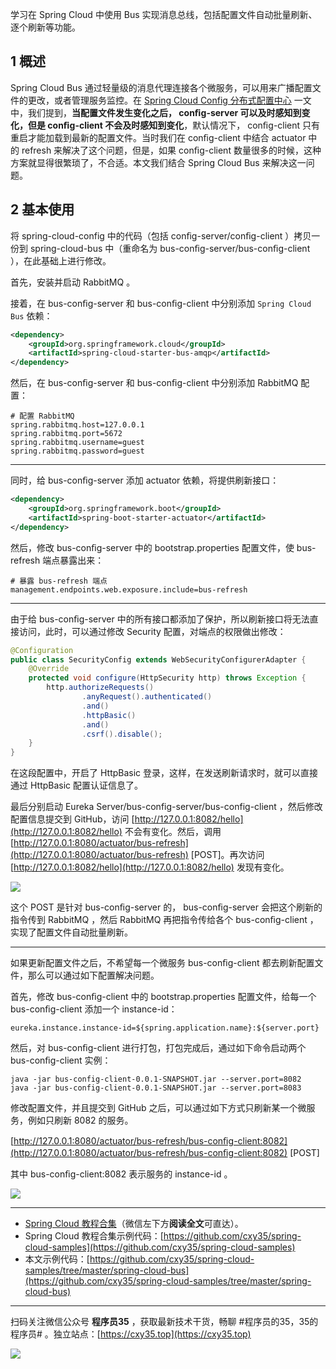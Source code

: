 学习在 Spring Cloud 中使用 Bus 实现消息总线，包括配置文件自动批量刷新、逐个刷新等功能。
<!-- more -->

## 1 概述

Spring Cloud Bus 通过轻量级的消息代理连接各个微服务，可以用来广播配置文件的更改，或者管理服务监控。在 [Spring Cloud Config 分布式配置中心](https://mp.weixin.qq.com/s/QRO0WBoPS_13IdK_VoAWzA) 一文中，我们提到，**当配置文件发生变化之后， conﬁg-server 可以及时感知到变化，但是 conﬁg-client 不会及时感知到变化**，默认情况下， conﬁg-client 只有重启才能加载到最新的配置文件。当时我们在 conﬁg-client 中结合 actuator 中的 refresh 来解决了这个问题，但是，如果 conﬁg-client 数量很多的时候，这种方案就显得很繁琐了，不合适。本文我们结合 Spring Cloud Bus 来解决这一问题。

## 2 基本使用

将 spring-cloud-config 中的代码（包括 conﬁg-server/conﬁg-client ）拷贝一份到 spring-cloud-bus 中（重命名为 bus-conﬁg-server/bus-conﬁg-client ），在此基础上进行修改。

首先，安装并启动 RabbitMQ 。

接着，在 bus-conﬁg-server 和 bus-conﬁg-client 中分别添加 `Spring Cloud Bus` 依赖：

```xml
<dependency>
    <groupId>org.springframework.cloud</groupId>
    <artifactId>spring-cloud-starter-bus-amqp</artifactId>
</dependency>
```

然后，在 bus-conﬁg-server 和 bus-conﬁg-client 中分别添加 RabbitMQ 配置：

```properties
# 配置 RabbitMQ
spring.rabbitmq.host=127.0.0.1
spring.rabbitmq.port=5672
spring.rabbitmq.username=guest
spring.rabbitmq.password=guest
```

---

同时，给 bus-conﬁg-server 添加 actuator 依赖，将提供刷新接口：

```xml
<dependency>
    <groupId>org.springframework.boot</groupId>
    <artifactId>spring-boot-starter-actuator</artifactId>
</dependency>
```

然后，修改 bus-conﬁg-server 中的 bootstrap.properties 配置文件，使 bus-refresh 端点暴露出来：

```properties
# 暴露 bus-refresh 端点
management.endpoints.web.exposure.include=bus-refresh
```

---

由于给 bus-conﬁg-server 中的所有接口都添加了保护，所以刷新接口将无法直接访问，此时，可以通过修改 Security 配置，对端点的权限做出修改：

```java
@Configuration
public class SecurityConfig extends WebSecurityConfigurerAdapter {
    @Override
    protected void configure(HttpSecurity http) throws Exception {
        http.authorizeRequests()
                .anyRequest().authenticated()
                .and()
                .httpBasic()
                .and()
                .csrf().disable();
    }
}
```

在这段配置中，开启了 HttpBasic 登录，这样，在发送刷新请求时，就可以直接通过 HttpBasic 配置认证信息了。

最后分别启动 Eureka Server/bus-config-server/bus-config-client ，然后修改配置信息提交到 GitHub，访问 [http://127.0.0.1:8082/hello](http://127.0.0.1:8082/hello) 不会有变化。然后，调用 [http://127.0.0.1:8080/actuator/bus-refresh](http://127.0.0.1:8080/actuator/bus-refresh) [POST]。再次访问 [http://127.0.0.1:8082/hello](http://127.0.0.1:8082/hello) 发现有变化。

![](https://oscimg.oschina.net/oscnet/up-36b329d7776dd00530af075ab743f2fcf9f.png)

这个 POST 是针对 bus-conﬁg-server 的， bus-conﬁg-server 会把这个刷新的指令传到 RabbitMQ ，然后 RabbitMQ 再把指令传给各个 bus-conﬁg-client ，实现了配置文件自动批量刷新。

---

如果更新配置文件之后，不希望每一个微服务 bus-conﬁg-client 都去刷新配置文件，那么可以通过如下配置解决问题。

首先，修改 bus-conﬁg-client 中的 bootstrap.properties 配置文件，给每一个 bus-conﬁg-client 添加一个 instance-id：

```properties
eureka.instance.instance-id=${spring.application.name}:${server.port}
```

然后，对 bus-conﬁg-client 进行打包，打包完成后，通过如下命令启动两个 bus-conﬁg-client 实例：

```
java -jar bus-config-client-0.0.1-SNAPSHOT.jar --server.port=8082
java -jar bus-config-client-0.0.1-SNAPSHOT.jar --server.port=8083
```

修改配置文件，并且提交到 GitHub 之后，可以通过如下方式只刷新某一个微服务，例如只刷新 8082 的服务。

[http://127.0.0.1:8080/actuator/bus-refresh/bus-conﬁg-client:8082](http://127.0.0.1:8080/actuator/bus-refresh/bus-conﬁg-client:8082) [POST]

其中 bus-conﬁg-client:8082 表示服务的 instance-id 。

![](https://oscimg.oschina.net/oscnet/up-6c0e3dde51c83a412c15a5396868582ae31.png)

---

- [Spring Cloud 教程合集](https://mp.weixin.qq.com/s/SBmcs2bxumhNz4kky1pl-A)（微信左下方**阅读全文**可直达）。
- Spring Cloud 教程合集示例代码：[https://github.com/cxy35/spring-cloud-samples](https://github.com/cxy35/spring-cloud-samples)
- 本文示例代码：[https://github.com/cxy35/spring-cloud-samples/tree/master/spring-cloud-bus](https://github.com/cxy35/spring-cloud-samples/tree/master/spring-cloud-bus)


---

扫码关注微信公众号 **程序员35** ，获取最新技术干货，畅聊 #程序员的35，35的程序员# 。独立站点：[https://cxy35.top](https://cxy35.top)

![](https://oscimg.oschina.net/oscnet/up-285838b9c516db5bb1ba760f292f2346078.JPEG)